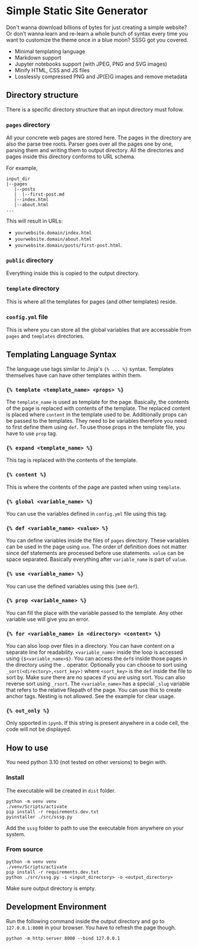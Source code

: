 # Simple Static Site Generator

Don't wanna download billions of bytes for just creating a simple website? Or don't wanna learn and re-learn a whole bunch of syntax every time you want to customize the theme once in a blue moon? SSSG got you covered.

- Minimal templating language
- Markdown support
- Jupyter notebooks support (with JPEG, PNG and SVG images)
- Minify HTML, CSS and JS files
- Losslessly compressed PNG and JP(E)G images and remove metadata

## Directory structure

There is a specific directory structure that an input directory must follow.

### `pages` directory

All your concrete web pages are stored here. The pages in the directory are also the parse tree roots. Parser goes over all the pages one by one, parsing them and writing them to output directory. All the directories and pages inside this directory conforms to URL schema.

For example,

``` text
input_dir
|--pages
   |--posts
   |  |--first-post.md
   |--index.html
   |--about.html
...
```

This will result in URLs:

- `yourwebsite.domain/index.html`
- `yourwebsite.domain/about.html`
- `yourwebsite.domain/posts/first-post.html`.

### `public` directory

Everything inside this is copied to the output directory.

### `template` directory

This is where all the templates for pages (and other templates) reside.

### `config.yml` file

This is where you can store all the global variables that are accessable from `pages` and `templates` directories.

## Templating Language Syntax

The language use tags similar to Jinja's `{% ... %}` syntax. Templates themselves have can have other templates within them.

### `{% template <template_name> <props> %}`

The `template_name` is used as template for the page. Basically, the contents of the page is replaced with contents of the template. The replaced content is placed where `content` in the template used to be. Additionally props can be passed to the templates. They need to be variables therefore you need to first define them using `def`. To use those props in the template file, you have to use `prop` tag.

### `{% expand <template_name> %}`

This tag is replaced with the contents of the template.

### `{% content %}`

This is where the contents of the page are pasted when using `template`.

### `{% global <variable_name> %}`

You can use the variables defined in `config.yml` file using this tag.

### `{% def <variable_name> <value> %}`

You can define variables inside the files of `pages` directory. These variables can be used in the page using `use`. The order of definition does not matter since def statements are processed before use statements. `value` can be space separated. Basically everything after `variable_name` is part of `value`.

### `{% use <variable_name> %}`

You can use the defined variables using this (see `def`).

### `{% prop <variable_name> %}`

You can fill the place with the variable passed to the template. Any other variable use will give you an error.

### `{% for <variable_name> in <directory> <content> %}`

You can also loop over files in a directory. You can have content on a separate line for readability. `<variable_name>` inside the loop is accessed using `{$<variable_name>$}`. You can access the `def`s inside those pages in the directory using the `.` operator. Optionally you can choose to sort using `_sort(<directory>,<sort_key>)` where `<sort_key>` is the `def` inside the file to sort by. Make sure there are no spaces if you are using sort. You can also reverse sort using `_rsort`. The `<variable_name>` has a special `_slug` variable that refers to the relative filepath of the page. You can use this to create anchor tags. Nesting is not allowed. See the example for clear usage.

### `{% out_only %}`

Only spported in `ipynb`. If this string is present anywhere in a code cell, the code will not be displayed.

## How to use

You need python 3.10 (not tested on other versions) to begin with.

### Install

The executable will be created in `dist` folder.

``` text
python -m venv venv
./venv/Scripts/activate
pip install -r requirements.dev.txt
pyinstaller ./src/sssg.py
```

Add the `sssg` folder to path to use the executable from anywhere on your system.

### From source

``` text
python -m venv venv
./venv/Scripts/activate
pip install -r requirements.dev.txt
python ./src/sssg.py -i <input_directory> -o <output_directory>
```

Make sure output directory is empty.

## Development Environment

Run the following command inside the output directory and go to `127.0.0.1:8000` in your browser. You have to refresh the page though.

``` text
python -m http.server 8000 --bind 127.0.0.1
```
